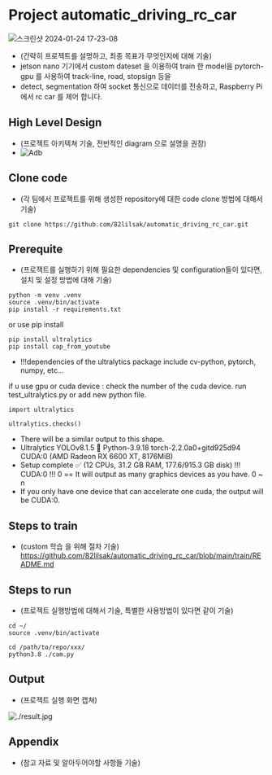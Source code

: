 # Project automatic_driving_rc_car
![스크린샷 2024-01-24 17-23-08](https://github.com/82lilsak/automatic_driving_rc_car/assets/141192357/07caad37-a21c-4d2a-845a-1e381990c78f)

* (간략히 프로젝트를 설명하고, 최종 목표가 무엇인지에 대해 기술)
* jetson nano 기기에서 custom dateset 을 이용하여 train 한 model을 pytorch-gpu 를 사용하여 track-line, road, stopsign 등을
* detect, segmentation 하여 socket 통신으로 데이터를 전송하고, Raspberry Pi 에서 rc car 를 제어 합니다.

## High Level Design

* (프로젝트 아키텍쳐 기술, 전반적인 diagram 으로 설명을 권장)
* ![Adb](https://github.com/82lilsak/automatic_driving_rc_car/assets/141192357/7fefb54c-8916-46ab-b41c-a052b7c7295b)

## Clone code

* (각 팀에서 프로젝트를 위해 생성한 repository에 대한 code clone 방법에 대해서 기술)

```shell
git clone https://github.com/82lilsak/automatic_driving_rc_car.git
```

## Prerequite

* (프로잭트를 실행하기 위해 필요한 dependencies 및 configuration들이 있다면, 설치 및 설정 방법에 대해 기술)

```shell
python -m venv .venv
source .venv/bin/activate
pip install -r requirements.txt
```

or use pip install
```terminal
pip install ultralytics
pip install cap_from_youtube
```
* !!!dependencies of the ultralytics package include cv-python, pytorch, numpy, etc...

if u use gpu or cuda device : check the number of the cuda device.
run test_ultralytics.py or add new python file.

```python3
import ultralytics

ultralytics.checks()
```

* There will be a similar output to this shape.
* Ultralytics YOLOv8.1.5 🚀 Python-3.9.18 torch-2.2.0a0+gitd925d94 CUDA:0 (AMD Radeon RX 6600 XT, 8176MiB)
* Setup complete ✅ (12 CPUs, 31.2 GB RAM, 177.6/915.3 GB disk)
!!! CUDA:0 !!! 0 == It will output as many graphics devices as you have. 0 ~ n
* If you only have one device that can accelerate one cuda, the output will be CUDA:0.

  

## Steps to train

* (custom 학습 을 위해 절차 기술)
<https://github.com/82lilsak/automatic_driving_rc_car/blob/main/train/README.md>

## Steps to run

* (프로젝트 실행방법에 대해서 기술, 특별한 사용방법이 있다면 같이 기술)

```shell
cd ~/
source .venv/bin/activate

cd /path/to/repo/xxx/
python3.8 ./cam.py
```

## Output

* (프로젝트 실행 화면 캡쳐)

![./result.jpg](./result.jpg)

## Appendix

* (참고 자료 및 알아두어야할 사항들 기술)
